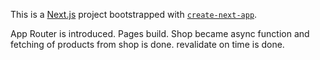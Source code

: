 This is a [Next.js](https://nextjs.org/) project bootstrapped with [`create-next-app`](https://github.com/vercel/next.js/tree/canary/packages/create-next-app).

App Router is introduced. Pages build. Shop became async function and fetching of products from shop is done. revalidate on time is done.